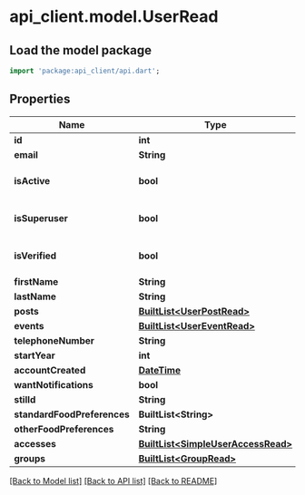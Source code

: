# api_client.model.UserRead

## Load the model package
```dart
import 'package:api_client/api.dart';
```

## Properties
Name | Type | Description | Notes
------------ | ------------- | ------------- | -------------
**id** | **int** |  | 
**email** | **String** |  | 
**isActive** | **bool** |  | [optional] [default to true]
**isSuperuser** | **bool** |  | [optional] [default to false]
**isVerified** | **bool** |  | [optional] [default to false]
**firstName** | **String** |  | 
**lastName** | **String** |  | 
**posts** | [**BuiltList&lt;UserPostRead&gt;**](UserPostRead.md) |  | 
**events** | [**BuiltList&lt;UserEventRead&gt;**](UserEventRead.md) |  | 
**telephoneNumber** | **String** |  | 
**startYear** | **int** |  | 
**accountCreated** | [**DateTime**](DateTime.md) |  | 
**wantNotifications** | **bool** |  | 
**stilId** | **String** |  | [optional] 
**standardFoodPreferences** | **BuiltList&lt;String&gt;** |  | 
**otherFoodPreferences** | **String** |  | 
**accesses** | [**BuiltList&lt;SimpleUserAccessRead&gt;**](SimpleUserAccessRead.md) |  | 
**groups** | [**BuiltList&lt;GroupRead&gt;**](GroupRead.md) |  | 

[[Back to Model list]](../README.md#documentation-for-models) [[Back to API list]](../README.md#documentation-for-api-endpoints) [[Back to README]](../README.md)


